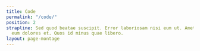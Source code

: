 ```yaml
---
title: Code
permalink: "/code/"
position: 2
strapline: Sed quod beatae suscipit. Error laboriosam nisi eum ut. Amet blanditiis
  eum dolores et. Quos id minus quae libero.
layout: page-montage
---
```


